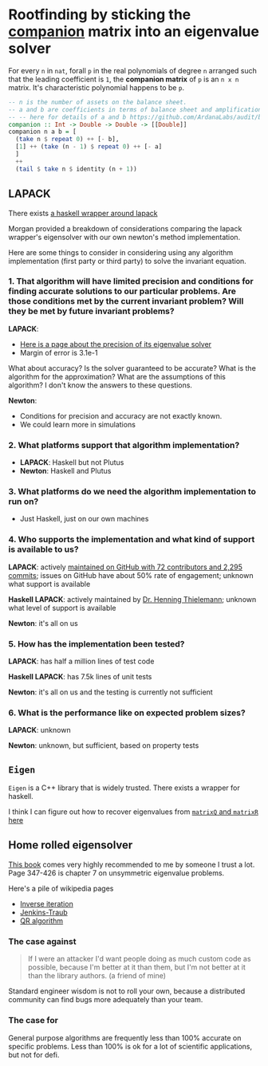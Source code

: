 # Rootfinding by sticking the [companion](https://en.wikipedia.org/wiki/Companion_matrix) matrix into an eigenvalue solver

For every `n` in `nat`, forall `p` in the real polynomials of degree `n` arranged such that the leading coefficient is `1`, the **companion matrix** of `p` is an `n x n` matrix. It's characteristic polynomial happens to be `p`. 

```haskell
-- n is the number of assets on the balance sheet.
-- a and b are coefficients in terms of balance sheet and amplification coefficient,
-- -- here for details of a and b https://github.com/ArdanaLabs/audit/blob/main/newton-robustness.ipynb
companion :: Int -> Double -> Double -> [[Double]]
companion n a b = [
  (take n $ repeat 0) ++ [- b],
  [1] ++ (take (n - 1) $ repeat 0) ++ [- a]
  ] 
  ++ 
  (tail $ take n $ identity (n + 1))
```

## LAPACK

There exists [a haskell wrapper around lapack](https://hackage.haskell.org/package/lapack)

Morgan provided a breakdown of considerations comparing the lapack wrapper's eigensolver with our own newton's method implementation.

Here are some things to consider in considering using any algorithm implementation (first party or third party) to solve the invariant equation.

### 1. That algorithm will have limited precision and conditions for finding accurate solutions to our particular problems. Are those conditions met by the current invariant problem? Will they be met by future invariant problems?

**LAPACK**:
- [Here is a page about the precision of its eigenvalue solver](https://www.netlib.org/lapack/lug/node91.html)
- Margin of error is 3.1e-1

What about accuracy? Is the solver guaranteed to be accurate? What is the algorithm for the approximation? What are the assumptions of this algorithm? I don't know the answers to these questions.

**Newton**: 
- Conditions for precision and accuracy are not exactly known.
- We could learn more in simulations

### 2. What platforms support that algorithm implementation?

- **LAPACK**: Haskell but not Plutus
- **Newton**: Haskell and Plutus

### 3. What platforms do we need the algorithm implementation to run on?

- Just Haskell, just on our own machines

### 4. Who supports the implementation and what kind of support is available to us?

**LAPACK**: actively [maintained on GitHub with 72 contributors and 2,295 commits](https://github.com/Reference-LAPACK/lapack); issues on GitHub have about 50% rate of engagement; unknown what support is available

**Haskell LAPACK**: actively maintained by [Dr. Henning Thielemann](http://henning-thielemann.de/); unknown what level of support is available

**Newton**: it's all on us

### 5. How has the implementation been tested?

**LAPACK**: has half a million lines of test code

**Haskell LAPACK**: has 7.5k lines of unit tests

**Newton**: it's all on us and the testing is currently not sufficient

### 6. What is the performance like on expected problem sizes?

**LAPACK**: unknown

**Newton**: unknown, but sufficient, based on property tests

## `Eigen`

`Eigen` is a C++ library that is widely trusted. There exists a wrapper for haskell. 

I think I can figure out how to recover eigenvalues from [`matrixQ` and `matrixR` here](https://hackage.haskell.org/package/eigen-3.3.7.0/docs/Eigen-Solver-SparseLA.html)

## Home rolled eigensolver

[This book](https://www.cs.cornell.edu/cv/GVL4/golubandvanloan.htm) comes very highly recommended to me by someone I trust a lot. Page 347-426 is chapter 7 on unsymmetric eigenvalue problems. 

Here's a pile of wikipedia pages
- [Inverse iteration](https://en.wikipedia.org/wiki/Inverse_iteration)
- [Jenkins-Traub](https://en.wikipedia.org/wiki/Jenkins%E2%80%93Traub_algorithm)
- [QR algorithm](https://en.m.wikipedia.org/wiki/QR_algorithm)

### The case against

> If I were an attacker I'd want people doing as much custom code as possible, because I'm better at it than them, but I'm not better at it than the library authors. (a friend of mine)

Standard engineer wisdom is not to roll your own, because a distributed community can find bugs more adequately than your team. 

### The case for 

General purpose algorithms are frequently less than 100% accurate on specific problems. Less than 100% is ok for a lot of scientific applications, but not for defi. 

